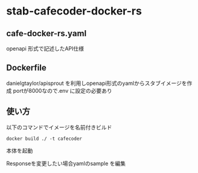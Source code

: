 # stab-cafecoder-docker-rs

## cafe-docker-rs.yaml
openapi 形式で記述したAPI仕様

## Dockerfile
danielgtaylor/apisprout を利用しopenapi形式のyamlからスタブイメージを作成
portが8000なので.env に設定の必要あり



## 使い方
以下のコマンドでイメージを名前付きビルド
```
docker build ./ -t cafecoder
```

本体を起動

Responseを変更したい場合yamlのsample を編集